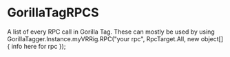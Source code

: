 # GorillaTagRPCS
A list of every RPC call in Gorilla Tag. These can mostly be used by using GorillaTagger.Instance.myVRRig.RPC("your rpc", RpcTarget.All, new object[] { info here for rpc });
